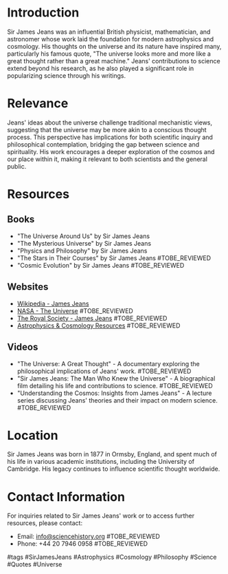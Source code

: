 # Introduction
Sir James Jeans was an influential British physicist, mathematician, and astronomer whose work laid the foundation for modern astrophysics and cosmology. His thoughts on the universe and its nature have inspired many, particularly his famous quote, "The universe looks more and more like a great thought rather than a great machine." Jeans' contributions to science extend beyond his research, as he also played a significant role in popularizing science through his writings.

# Relevance
Jeans' ideas about the universe challenge traditional mechanistic views, suggesting that the universe may be more akin to a conscious thought process. This perspective has implications for both scientific inquiry and philosophical contemplation, bridging the gap between science and spirituality. His work encourages a deeper exploration of the cosmos and our place within it, making it relevant to both scientists and the general public.

# Resources
## Books
- "The Universe Around Us" by Sir James Jeans
- "The Mysterious Universe" by Sir James Jeans
- "Physics and Philosophy" by Sir James Jeans
- "The Stars in Their Courses" by Sir James Jeans #TOBE_REVIEWED
- "Cosmic Evolution" by Sir James Jeans #TOBE_REVIEWED

## Websites
- [Wikipedia - James Jeans](https://en.wikipedia.org/wiki/James_Jeans)
- [NASA - The Universe](https://www.nasa.gov/topics/universe/index.html) #TOBE_REVIEWED
- [The Royal Society - James Jeans](https://royalsociety.org/people/james-jeans-2406/) #TOBE_REVIEWED
- [Astrophysics & Cosmology Resources](https://www.astro.org/resources) #TOBE_REVIEWED

## Videos
- "The Universe: A Great Thought" - A documentary exploring the philosophical implications of Jeans' work. #TOBE_REVIEWED
- "Sir James Jeans: The Man Who Knew the Universe" - A biographical film detailing his life and contributions to science. #TOBE_REVIEWED
- "Understanding the Cosmos: Insights from James Jeans" - A lecture series discussing Jeans' theories and their impact on modern science. #TOBE_REVIEWED

# Location
Sir James Jeans was born in 1877 in Ormsby, England, and spent much of his life in various academic institutions, including the University of Cambridge. His legacy continues to influence scientific thought worldwide.

# Contact Information
For inquiries related to Sir James Jeans' work or to access further resources, please contact:
- Email: info@sciencehistory.org #TOBE_REVIEWED
- Phone: +44 20 7946 0958 #TOBE_REVIEWED

#tags 
#SirJamesJeans #Astrophysics #Cosmology #Philosophy #Science #Quotes #Universe
